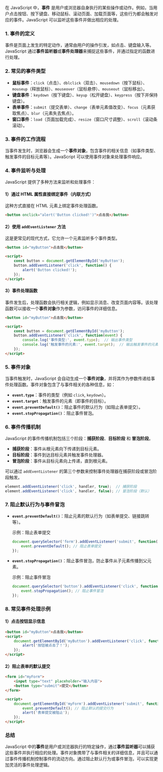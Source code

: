 在 JavaScript 中，**事件** 是用户或浏览器自身执行的某些操作或动作。例如，当用户点击按钮、按下键盘、移动鼠标、滚动页面、加载页面等，这些行为都会触发对应的事件。JavaScript 可以监听这些事件并做出相应的处理。

### 1. **事件的定义**
事件是页面上发生的特定动作，通常由用户的操作引发，如点击、键盘输入等。JavaScript 通过**事件监听器**或**事件处理器**来捕捉这些事件，并通过指定的函数进行处理。

### 2. **常见的事件类型**
- **鼠标事件**：`click`（点击）、`dblclick`（双击）、`mousedown`（按下鼠标）、`mouseup`（释放鼠标）、`mouseover`（鼠标悬停）、`mouseout`（鼠标移出）。
- **键盘事件**：`keydown`（按下键盘）、`keyup`（松开键盘）、`keypress`（按下并保持键盘）。
- **表单事件**：`submit`（提交表单）、`change`（表单元素值改变）、`focus`（元素获取焦点）、`blur`（元素失去焦点）。
- **窗口事件**：`load`（页面加载完成）、`resize`（窗口尺寸调整）、`scroll`（滚动条滚动）。

### 3. **事件的工作流程**
当事件发生时，浏览器会生成一个**事件对象**，包含事件的相关信息（如事件类型、触发事件的目标元素等）。JavaScript 可以使用事件对象来处理事件响应。

### 4. **事件监听与处理**
JavaScript 提供了多种方法来监听和处理事件：

#### 1）通过 HTML 属性直接绑定事件（内联方式）
这种方式直接在 HTML 元素上绑定事件处理函数。

```html
<button onclick="alert('Button clicked!')">点击我</button>
```

#### 2）使用 `addEventListener` 方法
这是更常见的现代方式，它允许一个元素监听多个事件类型。

```html
<button id="myButton">点击我</button>

<script>
    const button = document.getElementById('myButton');
    button.addEventListener('click', function() {
        alert('Button clicked!');
    });
</script>
```

#### 3）事件处理函数
事件发生后，处理函数会执行相关逻辑，例如显示消息、改变页面内容等。该处理函数可以接收一个**事件对象**作为参数，访问事件的详细信息。

```html
<button id="myButton">点击我</button>

<script>
    const button = document.getElementById('myButton');
    button.addEventListener('click', function(event) {
        console.log('事件类型:', event.type);  // 输出事件类型
        console.log('触发事件的元素:', event.target);  // 输出触发事件的元素
    });
</script>
```

### 5. **事件对象**
当事件触发时，JavaScript 会自动生成一个**事件对象**，并将其作为参数传递给事件处理函数。事件对象包含了与事件相关的各种信息，如：

- **`event.type`**：事件的类型（例如 `click`, `keydown`）。
- **`event.target`**：触发事件的元素（即事件的目标）。
- **`event.preventDefault()`**：阻止事件的默认行为（如阻止表单提交）。
- **`event.stopPropagation()`**：阻止事件冒泡。

### 6. **事件传播机制**
JavaScript 的事件传播机制包括三个阶段：**捕获阶段**、**目标阶段** 和 **冒泡阶段**。

- **捕获阶段**：事件从根元素向下传递到目标元素。
- **目标阶段**：事件到达目标元素并触发事件处理器。
- **冒泡阶段**：事件从目标元素向上传递，直到根元素。

可以通过 `addEventListener` 的第三个参数来控制事件处理器在捕获阶段或冒泡阶段触发。

```javascript
element.addEventListener('click', handler, true);  // 捕获阶段
element.addEventListener('click', handler, false); // 冒泡阶段（默认）
```

### 7. **阻止默认行为与事件冒泡**
- **`event.preventDefault()`**：阻止元素的默认行为（如表单提交、链接跳转等）。
  
  示例：阻止表单提交
  ```javascript
  document.querySelector('form').addEventListener('submit', function(event) {
      event.preventDefault(); // 阻止表单提交
  });
  ```

- **`event.stopPropagation()`**：阻止事件冒泡，防止事件从子元素传播到父元素。

  示例：阻止事件冒泡
  ```javascript
  document.querySelector('button').addEventListener('click', function(event) {
      event.stopPropagation(); // 阻止事件冒泡
  });
  ```

### 8. **常见事件处理示例**
#### 1）点击按钮显示信息
```html
<button id="myButton">点击我</button>
<script>
    document.getElementById('myButton').addEventListener('click', function() {
        alert('按钮被点击了！');
    });
</script>
```

#### 2）阻止表单的默认提交
```html
<form id="myForm">
    <input type="text" placeholder="输入内容">
    <button type="submit">提交</button>
</form>

<script>
    document.getElementById('myForm').addEventListener('submit', function(event) {
        event.preventDefault(); // 阻止默认的提交行为
        alert('表单提交被阻止');
    });
</script>
```

### 总结
JavaScript 中的**事件**是用户或浏览器执行的特定操作，通过**事件监听器**可以捕获这些事件并执行相应的处理。事件对象携带了与事件相关的详细信息，并且可以通过事件传播机制控制事件的流动方向。通过阻止默认行为或事件冒泡，可以实现更加灵活的事件处理逻辑。